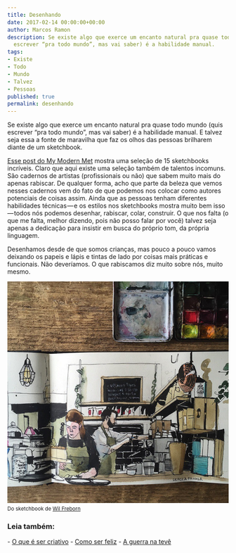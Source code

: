 ```yaml
---
title: Desenhando
date: 2017-02-14 00:00:00+00:00
author: Marcos Ramon
description: Se existe algo que exerce um encanto natural pra quase todo mundo (quis
  escrever “pra todo mundo”, mas vai saber) é a habilidade manual.
tags:
- Existe
- Todo
- Mundo
- Talvez
- Pessoas
published: true
permalink: desenhando
---
```

Se existe algo que exerce um encanto natural pra quase todo mundo (quis escrever “pra todo mundo”, mas vai saber) é a habilidade manual. E talvez seja essa a fonte de maravilha que faz os olhos das pessoas brilharem diante de um sketchbook.

[Esse post do My Modern Met](http://mymodernmet.com/beautiful-sketchbooks/) mostra uma seleção de 15 sketchbooks incríveis. Claro que aqui existe uma seleção também de talentos incomuns. São cadernos de artistas (profissionais ou não) que sabem muito mais do apenas rabiscar. De qualquer forma, acho que parte da beleza que vemos nesses cadernos vem do fato de que podemos nos colocar como autores potenciais de coisas assim. Ainda que as pessoas tenham diferentes habilidades técnicas — e os estilos nos sketchbooks mostra muito bem isso — todos nós podemos desenhar, rabiscar, colar, construir. O que nos falta (o que me falta, melhor dizendo, pois não posso falar por você) talvez seja apenas a dedicação para insistir em busca do próprio tom, da própria linguagem.

Desenhamos desde de que somos crianças, mas pouco a pouco vamos deixando os papeis e lápis e tintas de lado por coisas mais práticas e funcionais. Não deveríamos. O que rabiscamos diz muito sobre nós, muito mesmo.

<img src="/assets/img/sketchbook.jpeg">
<small>Do sketchbook de <a href="https://www.flickr.com/photos/ghostschool/25995898492/">Wil Freborn</a></small>



<h3>Leia também:</h3>
- <a href="/o-que-e-ser-criativo">O que é ser criativo</a>
- <a href="/como-ser-feliz">Como ser feliz</a>
- <a href="/a-guerra-na-teve">A guerra na tevê</a>
